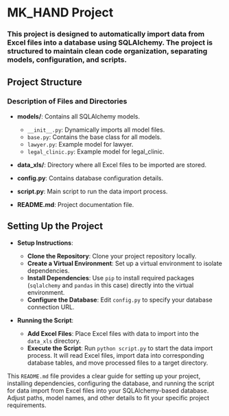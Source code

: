 # MK_HAND Project

### This project is designed to automatically import data from Excel files into a database using SQLAlchemy. The project is structured to maintain clean code organization, separating models, configuration, and scripts.

## Project Structure

### Description of Files and Directories

- **models/**: Contains all SQLAlchemy models.
    - `__init__.py`: Dynamically imports all model files.
    - `base.py`: Contains the base class for all models.
    - `lawyer.py`: Example model for lawyer.
    - `legal_clinic.py`: Example model for legal_clinic.

- **data_xls/**: Directory where all Excel files to be imported are stored.

- **config.py**: Contains database configuration details.

- **script.py**: Main script to run the data import process.

- **README.md**: Project documentation file.

## Setting Up the Project

- **Setup Instructions**:
    - **Clone the Repository**: Clone your project repository locally.
    - **Create a Virtual Environment**: Set up a virtual environment to isolate dependencies.
    - **Install Dependencies**: Use `pip` to install required packages (`sqlalchemy` and `pandas` in this case) directly
      into the virtual environment.
    - **Configure the Database**: Edit `config.py` to specify your database connection URL.

- **Running the Script**:
    - **Add Excel Files**: Place Excel files with data to import into the `data_xls` directory.
    - **Execute the Script**: Run `python script.py` to start the data import process. It will read Excel files, import
      data into corresponding database tables, and move processed files to a target directory.

This `README.md` file provides a clear guide for setting up your project, installing dependencies, configuring the
database, and running the script for data import from Excel files into your SQLAlchemy-based database. Adjust paths,
model names, and other details to fit your specific project requirements.





